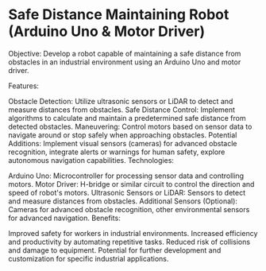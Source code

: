 # Safe Distance Maintaining Robot (Arduino Uno & Motor Driver)
Objective: Develop a robot capable of maintaining a safe distance from obstacles in an industrial environment using an Arduino Uno and motor driver.

Features:

Obstacle Detection: Utilize ultrasonic sensors or LiDAR to detect and measure distances from obstacles.
Safe Distance Control: Implement algorithms to calculate and maintain a predetermined safe distance from detected obstacles.
Maneuvering: Control motors based on sensor data to navigate around or stop safely when approaching obstacles.
Potential Additions: Implement visual sensors (cameras) for advanced obstacle recognition, integrate alerts or warnings for human safety, explore autonomous navigation capabilities.
Technologies:

Arduino Uno: Microcontroller for processing sensor data and controlling motors.
Motor Driver: H-bridge or similar circuit to control the direction and speed of robot's motors.
Ultrasonic Sensors or LiDAR: Sensors to detect and measure distances from obstacles.
Additional Sensors (Optional): Cameras for advanced obstacle recognition, other environmental sensors for advanced navigation.
Benefits:

Improved safety for workers in industrial environments.
Increased efficiency and productivity by automating repetitive tasks.
Reduced risk of collisions and damage to equipment.
Potential for further development and customization for specific industrial applications.
